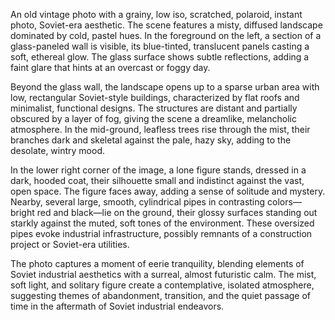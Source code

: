 An old vintage photo with a grainy, low iso, scratched, polaroid, instant photo, Soviet-era aesthetic. The scene features a misty, diffused landscape dominated by cold, pastel hues. In the foreground on the left, a section of a glass-paneled wall is visible, its blue-tinted, translucent panels casting a soft, ethereal glow. The glass surface shows subtle reflections, adding a faint glare that hints at an overcast or foggy day.

Beyond the glass wall, the landscape opens up to a sparse urban area with low, rectangular Soviet-style buildings, characterized by flat roofs and minimalist, functional designs. The structures are distant and partially obscured by a layer of fog, giving the scene a dreamlike, melancholic atmosphere. In the mid-ground, leafless trees rise through the mist, their branches dark and skeletal against the pale, hazy sky, adding to the desolate, wintry mood.

In the lower right corner of the image, a lone figure stands, dressed in a dark, hooded coat, their silhouette small and indistinct against the vast, open space. The figure faces away, adding a sense of solitude and mystery. Nearby, several large, smooth, cylindrical pipes in contrasting colors—bright red and black—lie on the ground, their glossy surfaces standing out starkly against the muted, soft tones of the environment. These oversized pipes evoke industrial infrastructure, possibly remnants of a construction project or Soviet-era utilities.

The photo captures a moment of eerie tranquility, blending elements of Soviet industrial aesthetics with a surreal, almost futuristic calm. The mist, soft light, and solitary figure create a contemplative, isolated atmosphere, suggesting themes of abandonment, transition, and the quiet passage of time in the aftermath of Soviet industrial endeavors.
